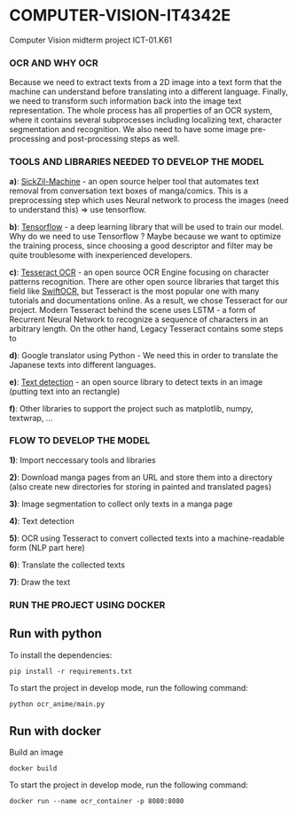 # COMPUTER-VISION-IT4342E
Computer Vision midterm project ICT-01.K61 

### OCR AND WHY OCR

Because we need to extract texts from a 2D image into a text form that the machine can understand before translating into a different language. Finally, we need to transform such information back into the image text representation. The whole process has all properties of an OCR system, where it contains several subprocesses including localizing text, character segmentation and recognition. We also need to have some image pre-processing and post-processing steps as well.

### TOOLS AND LIBRARIES NEEDED TO DEVELOP THE MODEL

**a)**: [SickZil-Machine](https://github.com/KUR-creative/SickZil-Machine) - an open source helper tool that automates text removal from conversation text boxes of manga/comics. This is a preprocessing step which uses Neural network to process the images (need to understand this) => use tensorflow.

**b)**: [Tensorflow](https://www.tensorflow.org/) - a deep learning library that will be used to train our model. Why do we need to use Tensorflow ? Maybe because we want to optimize the training process, since choosing a good descriptor and filter may be quite troublesome with inexperienced developers.

**c)**: [Tesseract OCR](https://github.com/tesseract-ocr/tesseract) - an open source OCR Engine focusing on character patterns recognition. There are other open source libraries that target this field like [SwiftOCR](https://github.com/NMAC427/SwiftOCR), but Tesseract is the most popular one with many tutorials and documentations online. As a result, we chose Tesseract for our project. Modern Tesseract behind the scene uses LSTM - a form of Recurrent Neural Network to recognize a sequence of characters in an arbitrary length. On the other hand, Legacy Tesseract contains some steps to 

**d)**: Google translator using Python - We need this in order to translate the Japanese texts into different languages.

**e)**: [Text detection](https://github.com/qzane/text-detection) - an open source library to detect texts in an image (putting text into an rectangle)

**f)**: Other libraries to support the project such as matplotlib, numpy, textwrap, ...

### FLOW TO DEVELOP THE MODEL

**1)**: Import neccessary tools and libraries

**2)**: Download manga pages from an URL and store them into a directory (also create new directories for storing in painted and translated pages)

**3)**: Image segmentation to collect only texts in a manga page

**4)**: Text detection 

**5)**: OCR using Tesseract to convert collected texts into a machine-readable form (NLP part here)

**6)**: Translate the collected texts

**7)**: Draw the text

### RUN THE PROJECT USING DOCKER

## Run with python

To install the dependencies:
```
pip install -r requirements.txt
```

To start the project in develop mode, run the following command:
```
python ocr_anime/main.py
```

## Run with docker

Build an image
```
docker build
```

To start the project in develop mode, run the following command:
```
docker run --name ocr_container -p 8080:8080
```